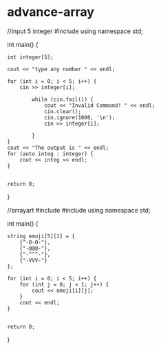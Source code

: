 # advance-array




//input 5 integer
#include <iostream>
using namespace std;

int main() {

	int integer[5];

	cout << "type any number " << endl;

	for (int i = 0; i < 5; i++) {
		cin >> integer[i];

			while (cin.fail()) {
				cout << "Invalid Command! " << endl;
				cin.clear();
				cin.ignore(1000, '\n');
				cin >> integer[i];

			}	
	}
	cout << "The output is " << endl;
	for (auto integ : integer) {
		cout << integ << endl;
	}


	return 0;
}
  
  
  
  //arrayart
	#include <iostream>
#include <string>
using namespace std;



int main() {


	string emoji[5][1] = {
		{"-O-O-"},
		{"-@@@-"},
		{"-^^^-"},
		{"-VVV-"}
	};

	for (int i = 0; i < 5; i++) {
		for (int j = 0; j < 1; j++) {
			cout << emoji[i][j];
		}
		cout << endl;
	}


	return 0;
}
  
  
